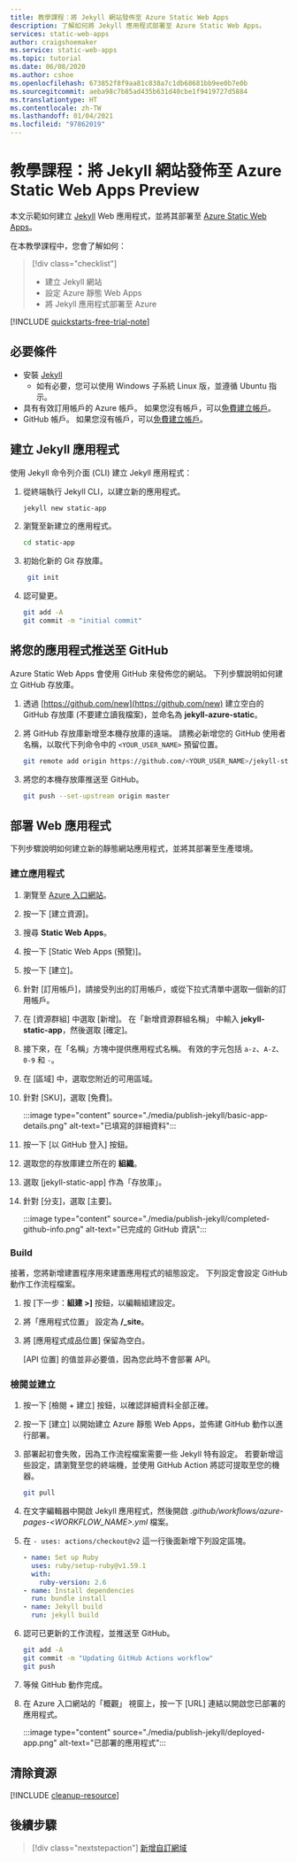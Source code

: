 ```yaml
---
title: 教學課程：將 Jekyll 網站發佈至 Azure Static Web Apps
description: 了解如何將 Jekyll 應用程式部署至 Azure Static Web Apps。
services: static-web-apps
author: craigshoemaker
ms.service: static-web-apps
ms.topic: tutorial
ms.date: 06/08/2020
ms.author: cshoe
ms.openlocfilehash: 673852f8f9aa81c838a7c1db68681bb9ee0b7e0b
ms.sourcegitcommit: aeba98c7b85ad435b631d40cbe1f9419727d5884
ms.translationtype: HT
ms.contentlocale: zh-TW
ms.lasthandoff: 01/04/2021
ms.locfileid: "97862019"
---
```

# <a name="tutorial-publish-a-jekyll-site-to-azure-static-web-apps-preview"></a>教學課程：將 Jekyll 網站發佈至 Azure Static Web Apps Preview

本文示範如何建立 [Jekyll](https://jekyllrb.com/) Web 應用程式，並將其部署至 [Azure Static Web Apps](overview.md)。

在本教學課程中，您會了解如何：

> [!div class="checklist"]
>
> - 建立 Jekyll 網站
> - 設定 Azure 靜態 Web Apps
> - 將 Jekyll 應用程式部署至 Azure

[!INCLUDE [quickstarts-free-trial-note](../../includes/quickstarts-free-trial-note.md)]

## <a name="prerequisites"></a>必要條件

- 安裝 [Jekyll](https://jekyllrb.com/docs/installation/)
  - 如有必要，您可以使用 Windows 子系統 Linux 版，並遵循 Ubuntu 指示。
- 具有有效訂用帳戶的 Azure 帳戶。 如果您沒有帳戶，可以[免費建立帳戶](https://azure.microsoft.com/free/)。
- GitHub 帳戶。 如果您沒有帳戶，可以[免費建立帳戶](https://github.com/join)。

## <a name="create-jekyll-app"></a>建立 Jekyll 應用程式

使用 Jekyll 命令列介面 (CLI) 建立 Jekyll 應用程式：

1. 從終端執行 Jekyll CLI，以建立新的應用程式。

   ```bash
   jekyll new static-app
   ```

1. 瀏覽至新建立的應用程式。

   ```bash
   cd static-app
   ```

1. 初始化新的 Git 存放庫。

   ```bash
    git init
   ```

1. 認可變更。

   ```bash
   git add -A
   git commit -m "initial commit"
   ```

## <a name="push-your-application-to-github"></a>將您的應用程式推送至 GitHub

Azure Static Web Apps 會使用 GitHub 來發佈您的網站。 下列步驟說明如何建立 GitHub 存放庫。

1. 透過 [https://github.com/new](https://github.com/new) 建立空白的 GitHub 存放庫 (不要建立讀我檔案)，並命名為 **jekyll-azure-static**。

1. 將 GitHub 存放庫新增至本機存放庫的遠端。 請務必新增您的 GitHub 使用者名稱，以取代下列命令中的 `<YOUR_USER_NAME>` 預留位置。

   ```bash
   git remote add origin https://github.com/<YOUR_USER_NAME>/jekyll-static-app
   ```

1. 將您的本機存放庫推送至 GitHub。

   ```bash
   git push --set-upstream origin master
   ```

## <a name="deploy-your-web-app"></a>部署 Web 應用程式

下列步驟說明如何建立新的靜態網站應用程式，並將其部署至生產環境。

### <a name="create-the-application"></a>建立應用程式

1. 瀏覽至 [Azure 入口網站](https://portal.azure.com)。

1. 按一下 [建立資源]。

1. 搜尋 **Static Web Apps**。

1. 按一下 [Static Web Apps (預覽)]。

1. 按一下 [建立]。

1. 針對 [訂用帳戶]，請接受列出的訂用帳戶，或從下拉式清單中選取一個新的訂用帳戶。

1. 在 [資源群組] 中選取 [新增]。 在「新增資源群組名稱」 中輸入 **jekyll-static-app**，然後選取 [確定]。

1. 接下來，在「名稱」方塊中提供應用程式名稱。 有效的字元包括 `a-z`、`A-Z`、`0-9` 和 `-`。

1. 在 [區域] 中，選取您附近的可用區域。

1. 針對 [SKU]，選取 [免費]。

    :::image type="content" source="./media/publish-jekyll/basic-app-details.png" alt-text="已填寫的詳細資料":::

1. 按一下 [以 GitHub 登入] 按鈕。

1. 選取您的存放庫建立所在的 **組織**。

1. 選取 [jekyll-static-app] 作為「存放庫」。

1. 針對 [分支]，選取 [主要]。

    :::image type="content" source="./media/publish-jekyll/completed-github-info.png" alt-text="已完成的 GitHub 資訊":::

### <a name="build"></a>Build

接著，您將新增建置程序用來建置應用程式的組態設定。 下列設定會設定 GitHub 動作工作流程檔案。

1. 按 [下一步：**組建 >]** 按鈕，以編輯組建設定。

1. 將「應用程式位置」 設定為 **/_site**。

1. 將 [應用程式成品位置] 保留為空白。

   [API 位置] 的值並非必要值，因為您此時不會部署 API。

### <a name="review-and-create"></a>檢閱並建立

1. 按一下 [檢閱 + 建立] 按鈕，以確認詳細資料全部正確。

1. 按一下 [建立] 以開始建立 Azure 靜態 Web Apps，並佈建 GitHub 動作以進行部署。

1. 部署起初會失敗，因為工作流程檔案需要一些 Jekyll 特有設定。 若要新增這些設定，請瀏覽至您的終端機，並使用 GitHub Action 將認可提取至您的機器。

   ```bash
   git pull
   ```

1. 在文字編輯器中開啟 Jekyll 應用程式，然後開啟 _.github/workflows/azure-pages-<WORKFLOW_NAME>.yml_ 檔案。

1. 在 `- uses: actions/checkout@v2` 這一行後面新增下列設定區塊。

    ```yml
    - name: Set up Ruby
      uses: ruby/setup-ruby@v1.59.1
      with:
        ruby-version: 2.6
    - name: Install dependencies
      run: bundle install
    - name: Jekyll build
      run: jekyll build
    ```

1. 認可已更新的工作流程，並推送至 GitHub。

    ```bash
    git add -A
    git commit -m "Updating GitHub Actions workflow"
    git push
    ```

1. 等候 GitHub 動作完成。

1. 在 Azure 入口網站的「概觀」 視窗上，按一下 [URL] 連結以開啟您已部署的應用程式。

   :::image type="content" source="./media/publish-jekyll/deployed-app.png" alt-text="已部署的應用程式":::

## <a name="clean-up-resources"></a>清除資源

[!INCLUDE [cleanup-resource](../../includes/static-web-apps-cleanup-resource.md)]

## <a name="next-steps"></a>後續步驟

> [!div class="nextstepaction"]
> [新增自訂網域](custom-domain.md)
